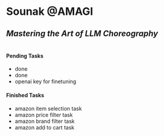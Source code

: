 # Sounak @AMAGI

## _Mastering the Art of LLM Choreography_

#

#

#

#

#### Pending Tasks

- done
- done
- openai key for finetuning

#### Finished Tasks

- amazon item selection task
- amazon price filter task
- amazon brand filter task
- amazon add to cart task
